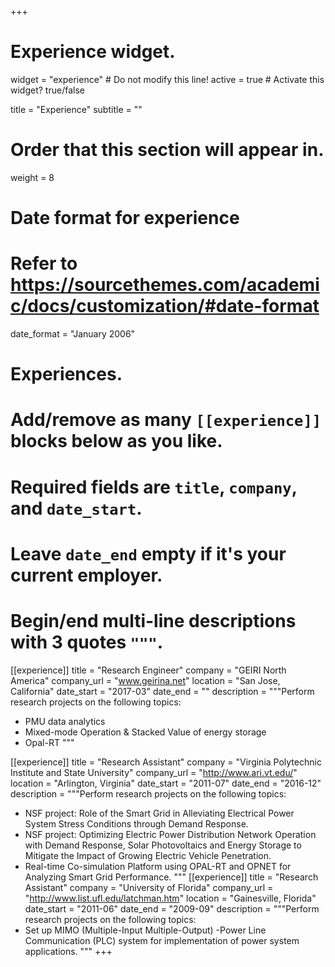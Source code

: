 +++
# Experience widget.
widget = "experience"  # Do not modify this line!
active = true  # Activate this widget? true/false

title = "Experience"
subtitle = ""

# Order that this section will appear in.
weight = 8

# Date format for experience
#   Refer to https://sourcethemes.com/academic/docs/customization/#date-format
date_format = "January 2006"

# Experiences.
#   Add/remove as many `[[experience]]` blocks below as you like.
#   Required fields are `title`, `company`, and `date_start`.
#   Leave `date_end` empty if it's your current employer.
#   Begin/end multi-line descriptions with 3 quotes `"""`.
[[experience]]
  title = "Research Engineer"
  company = "GEIRI North America"
  company_url = "www.geirina.net"
  location = "San Jose, California"
  date_start = "2017-03"
  date_end = ""
  description = """Perform research projects on the following topics:
  * PMU data analytics 
  * Mixed-mode Operation & Stacked Value of energy storage
  * Opal-RT 
  """

[[experience]]
  title = "Research Assistant"
  company = "Virginia Polytechnic Institute and State University"
  company_url = "http://www.ari.vt.edu/"
  location = "Arlington, Virginia"
  date_start = "2011-07"
  date_end = "2016-12"
  description = """Perform research projects on the following topics:
  * NSF project: Role of the Smart Grid in Alleviating Electrical Power System Stress Conditions through Demand Response. 
  * NSF project: Optimizing Electric Power Distribution Network Operation with Demand Response, Solar Photovoltaics and Energy Storage to Mitigate the Impact of Growing Electric Vehicle Penetration.
  * Real-time Co-simulation Platform using OPAL-RT and OPNET for Analyzing Smart Grid Performance.
  """
[[experience]]
  title = "Research Assistant"
  company = "University of Florida"
  company_url = "http://www.list.ufl.edu/latchman.htm"
  location = "Gainesville, Florida"
  date_start = "2011-06"
  date_end = "2009-09"
  description = """Perform research projects on the following topics:
  * Set up MIMO (Multiple-Input Multiple-Output) -Power Line Communication (PLC) system for implementation of power system applications.
  """
+++
